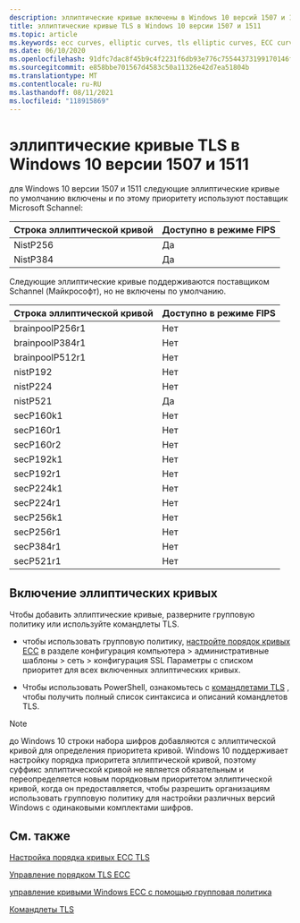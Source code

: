 ```yaml
---
description: эллиптические кривые включены в Windows 10 версий 1507 и 1511.
title: эллиптические кривые TLS в Windows 10 версии 1507 и 1511
ms.topic: article
ms.keywords: ecc curves, elliptic curves, tls elliptic curves, ECC curves, schannel, ECC, EC, Elliptic Curve Cryptography
ms.date: 06/10/2020
ms.openlocfilehash: 91dfc7dac8f45b9c4f2231f6db93e776c75544373199170146f55362f02f2be3
ms.sourcegitcommit: e858bbe701567d4583c50a11326e42d7ea51804b
ms.translationtype: MT
ms.contentlocale: ru-RU
ms.lasthandoff: 08/11/2021
ms.locfileid: "118915869"
---
```

# <a name="tls-elliptic-curves-in-windows-10-version-1507-and-1511"></a>эллиптические кривые TLS в Windows 10 версии 1507 и 1511

для Windows 10 версии 1507 и 1511 следующие эллиптические кривые по умолчанию включены и по этому приоритету используют поставщик Microsoft Schannel:

| Строка эллиптической кривой | Доступно в режиме FIPS |
|-------------|--------------|
| NistP256 | Да |
| NistP384 | Да |


Следующие эллиптические кривые поддерживаются поставщиком Schannel (Майкрософт), но не включены по умолчанию.

| Строка эллиптической кривой | Доступно в режиме FIPS |
|-------------|--------------|
| brainpoolP256r1 | Нет |
| brainpoolP384r1 | Нет |
| brainpoolP512r1 | Нет |
| nistP192 | Нет |
| nistP224 | Нет |
| nistP521 | Да |
| secP160k1 | Нет |
| secP160r1 | Нет |
| secP160r2 | Нет |
| secP192k1 | Нет |
| secP192r1 | Нет |
| secP224k1 | Нет |
| secP224r1 | Нет |
| secP256k1 | Нет |
| secP256r1 | Нет |
| secP384r1 | Нет |
| secP521r1 | Нет |

## <a name="enabling-elliptic-curves"></a>Включение эллиптических кривых

Чтобы добавить эллиптические кривые, разверните групповую политику или используйте командлеты TLS.
- чтобы использовать групповую политику, [настройте порядок кривых ECC](/windows-server/security/tls/manage-tls#configuring-tls-ecc-curve-order) в разделе конфигурация компьютера > административные шаблоны > сеть > конфигурация SSL Параметры с списком приоритет для всех включенных эллиптических кривых.

- Чтобы использовать PowerShell, ознакомьтесь с [командлетами TLS](/powershell/module/tls) , чтобы получить полный список синтаксиса и описаний командлетов TLS.


> [!NOTE]
> до Windows 10 строки набора шифров добавляются с эллиптической кривой для определения приоритета кривой. Windows 10 поддерживает настройку порядка приоритета эллиптической кривой, поэтому суффикс эллиптической кривой не является обязательным и переопределяется новым порядковым приоритетом эллиптической кривой, когда он предоставляется, чтобы разрешить организациям использовать групповую политику для настройки различных версий Windows с одинаковыми комплектами шифров.


## <a name="see-also"></a>См. также

[Настройка порядка кривых ECC TLS](/windows-server/security/tls/manage-tls#configuring-tls-ecc-curve-order)

[Управление порядком TLS ECC](/windows-server/security/tls/manage-tls#managing-tls-ecc-order)

[управление кривыми Windows ECC с помощью групповая политика](/windows-server/security/tls/manage-tls#managing-windows-ecc-curves-using-group-policy)

[Командлеты TLS](/powershell/module/tls)
